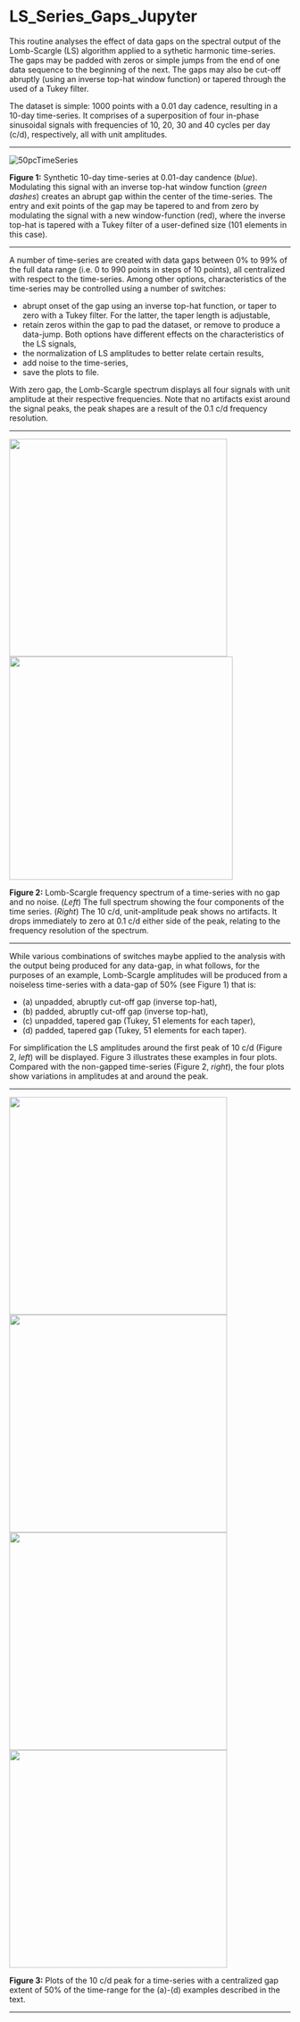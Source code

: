# LS_Series_Gaps_Jupyter

This routine analyses the effect of data gaps on the spectral output of the Lomb-Scargle (LS) algorithm applied to a sythetic harmonic time-series.
The gaps may be padded with zeros or simple jumps from the end of one data sequence to the beginning of the next.
The gaps may also be cut-off abruptly (using an inverse top-hat window function) or tapered through the used of a Tukey filter.

The dataset is simple: 1000 points with a 0.01 day cadence, resulting in a 10-day time-series. It comprises of a superposition of four in-phase sinusoidal signals with frequencies of 10, 20, 30 and 40 cycles per day (c/d), respectively, all with unit amplitudes.

----

![50pcTimeSeries](https://user-images.githubusercontent.com/81772405/201449555-810eea74-2ee6-44e9-b7a1-f0d51a7fbdc9.jpg)

**Figure 1:** Synthetic 10-day time-series at 0.01-day candence (*blue*). Modulating this signal with an inverse top-hat window function (*green dashes*) creates an abrupt gap within the center of the time-series. The entry and exit points of the gap may be tapered to and from zero by modulating the signal with a new window-function (red), where the inverse top-hat is tapered with a Tukey filter of a user-defined size (101 elements in this case).

----

A number of time-series are created with data gaps between 0% to 99% of the full data range (i.e. 0 to 990 points in steps of 10 points), all centralized with respect to the time-series. Among other options, characteristics of the time-series may be controlled using a number of switches:
- abrupt onset of the gap using an inverse top-hat function, or taper to zero with a Tukey filter. For the latter, the taper length is adjustable,
- retain zeros within the gap to pad the dataset, or remove to produce a data-jump. Both options have different effects on the characteristics of the LS signals,
- the normalization of LS amplitudes to better relate certain results,
- add noise to the time-series,
- save the plots to file.

With zero gap, the Lomb-Scargle spectrum displays all four signals with unit amplitude at their respective frequencies. Note that no artifacts exist around the signal peaks, the peak shapes are a result of the 0.1 c/d frequency resolution.

----

<img src="https://user-images.githubusercontent.com/81772405/201450431-fd3dfa3e-6816-4735-8c62-a61f5aaba260.jpg" width="390" /><img src="https://user-images.githubusercontent.com/81772405/201450434-43ca9895-dece-4455-be6a-0607b214f215.jpg" width="400" />

**Figure 2:** Lomb-Scargle frequency spectrum of a time-series with no gap and no noise. (*Left*) The full spectrum showing the four components of the time series. (*Right*) The 10 c/d, unit-amplitude peak shows no artifacts. It drops immediately to zero at 0.1 c/d either side of the peak, relating to the frequency resolution of the spectrum.

----

While various combinations of switches maybe applied to the analysis with the output being produced for any data-gap, in what follows, for the purposes of an example, Lomb-Scargle amplitudes will be produced from a noiseless time-series with a data-gap of 50% (see Figure 1) that is:

- (a) unpadded, abruptly cut-off gap (inverse top-hat),
- (b) padded, abruptly cut-off gap (inverse top-hat),
- (c) unpadded, tapered gap (Tukey, 51 elements for each taper),
- (d) padded, tapered gap (Tukey, 51 elements for each taper).

For simplification the LS amplitudes around the first peak of 10 c/d (Figure 2, *left*) will be displayed. Figure 3 illustrates these examples in four plots. Compared with the non-gapped time-series (Figure 2, *right*), the four plots show variations in amplitudes at and around the peak.

----

<img src="https://user-images.githubusercontent.com/81772405/201485322-32cb6bb4-54f4-4695-9442-487f61794dd6.jpg" width="390" /><img src="https://user-images.githubusercontent.com/81772405/201485336-8417517a-3c95-47d0-b129-784ef04ab864.jpg" width="390" />
<img src="https://user-images.githubusercontent.com/81772405/201485363-6dda6974-2bff-4952-8227-496569bb60a1.jpg" width="390" /><img src="https://user-images.githubusercontent.com/81772405/201485371-026b14d7-e42f-4c70-83d0-880c5b15dda8.jpg" width="390" />

**Figure 3:** Plots of the 10 c/d peak for a time-series with a centralized gap extent of 50% of the time-range for the (a)-(d) examples described in the text.

----
